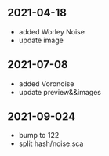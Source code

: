 ## 2021-04-18

- added Worley Noise
- update image

## 2021-07-08

- added Voronoise
- update preview&&images

## 2021-09-024

- bump to 122
- split hash/noise.sca